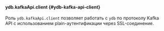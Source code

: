 #### ydb.kafkaApi.client {#ydb-kafka-api-client}

Роль `ydb.kafkaApi.client` позволяет работать с `ydb` по протоколу Kafka API с использованием plain-аутентификации через SSL-соединение.